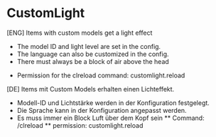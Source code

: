 # CustomLight
[ENG]
Items with custom models get a light effect
- The model ID and light level are set in the config.
- The language can also be customized in the config.
- There must always be a block of air above the head
* Permission for the clreload command:
customlight.reload


[DE]
Items mit Custom Models erhalten einen Lichteffekt.
- Modell-ID und Lichtstärke werden in der Konfiguration festgelegt.
- Die Sprache kann in der Konfiguration angepasst werden.
- Es muss immer ein Block Luft über dem Kopf sein
** Command: /clreload 
** permission: customlight.reload
